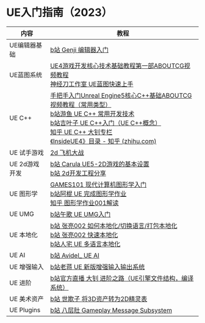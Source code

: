 # UE入门指南（2023）

| 内容          | 教程                                                         |
| ------------- | ------------------------------------------------------------ |
| UE编辑器基础  | [b站 Genji 编辑器入门](https://www.bilibili.com/video/BV1Cd4y1V7G5/?spm_id_from=333.337.search-card.all.click) |
| UE蓝图系统    | [UE4游戏开发核心技术基础教程第一部ABOUTCG视频教程](https://www.aboutcg.org/courseDetails/455/introduce)<br />[神经刀工作室 UE蓝图快速上手](https://www.bilibili.com/video/BV1Rj411w78h/?spm_id_from=333.337.search-card.all.click) |
| UE C++        | [手把手入门Unreal Engine5核心C++基础ABOUTCG视频教程（常用类型）](https://www.aboutcg.org/courseDetails/1327/introduce)<br />[b站游鱼 UE C++ 常用开发技术](https://www.bilibili.com/video/BV1Xk4y1B7Q4/)<br />[b站吉叶子 UE C++入门（UE C++概念）](https://www.bilibili.com/video/BV1Bf4y1D7AT/?spm_id_from=333.999.0.0)<br />[知乎 UE C++ 大钊专栏](https://www.zhihu.com/people/fjz13)<br />[《InsideUE4》目录 - 知乎 (zhihu.com)](https://zhuanlan.zhihu.com/p/22813908) |
| UE 试手游戏   | [2d 飞机大战](https://b23.tv/2c6KIxP)                        |
| UE 2d游戏开发 | [b站 Carula UE5-2D游戏的基本设置](https://www.bilibili.com/video/BV1FN4y1s7h6/)<br />[b站 2d开发工程分享](https://www.bilibili.com/video/BV1Gp4y1T7Wc/) |
| UE 图形学     | [GAMES101 现代计算机图形学入门](https://www.bilibili.com/video/BV1X7411F744/?spm_id_from=333.337.search-card.all.click)<br />[b站阿棍 UE 完成图形学作业](https://www.bilibili.com/video/BV1Qi4y1g7xG/?spm_id_from=333.999.0.0)<br />[知乎 图形学作业001解读](https://zhuanlan.zhihu.com/p/448904350?utm_id=0) |
| UE UMG        | [b站午歌 UE UMG入门](https://www.bilibili.com/video/BV1Qi4y1u7kh/) |
| UE 本地化     | [b站 张亮002 如何本地化/切换语言/打包本地化](https://www.bilibili.com/video/BV1Z84y1i7CY/)<br />[b站 张亮002 快速本地化](https://www.bilibili.com/video/BV1fe41167Uu/)<br />[b站人宅 UE 多语言本地化](https://www.bilibili.com/video/BV1vE411V7r8/) |
| UE AI         | [b站 Avidel_ UE AI](https://www.bilibili.com/video/BV1eu4y1u7A4/) |
| UE 增强输入   | [b站老蒋 UE 新版增强输入输出系统](https://www.bilibili.com/video/BV1TM41197Dv/) |
| UE 进阶       | [b站官方直播 大钊 进阶之路（UE引擎文件结构，编译系统）](https://www.bilibili.com/video/BV1C7411F7RF/) |
| UE 美术资产   | [b站 世欺子 将3D资产转为2D精灵表](https://www.bilibili.com/video/BV1sK411g75w/) |
| UE Plugins    | [b站 八层肚 Gameplay Message Subsystem](https://www.bilibili.com/video/BV1WZ4y1v7T8/) |

